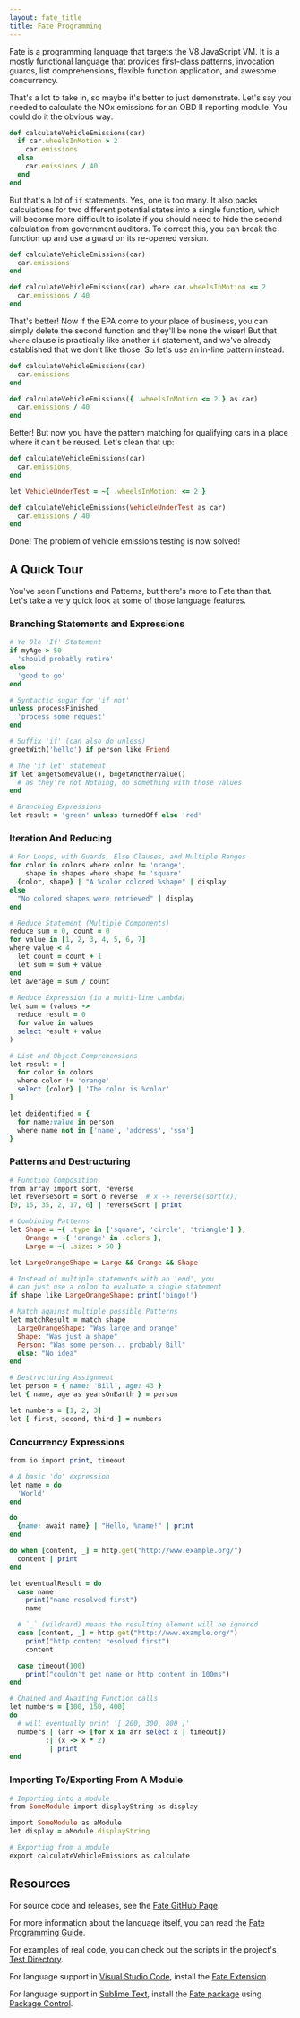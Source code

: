 ```yaml
---
layout: fate_title
title: Fate Programming
---
```

Fate is a programming language that targets the V8 JavaScript VM.  It is a mostly functional language that provides first-class patterns, invocation guards, list comprehensions, flexible function application, and awesome concurrency.

That's a lot to take in, so maybe it's better to just demonstrate.  Let's say you needed to calculate the NOx emissions for an OBD II reporting module.  You could do it the obvious way:

```ruby
def calculateVehicleEmissions(car)
  if car.wheelsInMotion > 2
    car.emissions
  else
    car.emissions / 40
  end
end
```

But that's a lot of `if` statements.  Yes, one is too many.  It also packs calculations for two different potential states into a single function, which will become more difficult to isolate if you should need to hide the second calculation from government auditors.  To correct this, you can break the function up and use a guard on its re-opened version.

```ruby
def calculateVehicleEmissions(car)
  car.emissions
end

def calculateVehicleEmissions(car) where car.wheelsInMotion <= 2
  car.emissions / 40
end
```

That's better!  Now if the EPA come to your place of business, you can simply delete the second function and they'll be none the wiser!  But that `where` clause is practically like another `if` statement, and we've already established that we don't like those.  So let's use an in-line pattern instead:

```ruby
def calculateVehicleEmissions(car)
  car.emissions
end

def calculateVehicleEmissions({ .wheelsInMotion <= 2 } as car)
  car.emissions / 40
end
```

Better!  But now you have the pattern matching for qualifying cars in a place where it can't be reused.  Let's clean that up:


```ruby
def calculateVehicleEmissions(car)
  car.emissions
end

let VehicleUnderTest = ~{ .wheelsInMotion: <= 2 }

def calculateVehicleEmissions(VehicleUnderTest as car)
  car.emissions / 40
end
```

Done!  The problem of vehicle emissions testing is now solved!

## A Quick Tour
You've seen Functions and Patterns, but there's more to Fate than that.  Let's take a very quick look at some of those language features.

### Branching Statements and Expressions

```ruby
# Ye Ole 'If' Statement
if myAge > 50
  'should probably retire'
else
  'good to go'
end

# Syntactic sugar for 'if not'
unless processFinished
  'process some request'
end

# Suffix 'if' (can also do unless)
greetWith('hello') if person like Friend

# The 'if let' statement
if let a=getSomeValue(), b=getAnotherValue()
  # as they're not Nothing, do something with those values
end  

# Branching Expressions
let result = 'green' unless turnedOff else 'red'
```

### Iteration And Reducing

```ruby
# For Loops, with Guards, Else Clauses, and Multiple Ranges
for color in colors where color != 'orange',
    shape in shapes where shape != 'square'
  {color, shape} | "A %color colored %shape" | display
else
  "No colored shapes were retrieved" | display
end

# Reduce Statement (Multiple Components)
reduce sum = 0, count = 0
for value in [1, 2, 3, 4, 5, 6, 7]
where value < 4
  let count = count + 1
  let sum = sum + value
end
let average = sum / count
 
# Reduce Expression (in a multi-line Lambda)
let sum = (values ->
  reduce result = 0
  for value in values
  select result + value
)

# List and Object Comprehensions
let result = [
  for color in colors 
  where color != 'orange'
  select {color} | 'The color is %color'
]

let deidentified = {
  for name:value in person
  where name not in ['name', 'address', 'ssn']
}
```

### Patterns and Destructuring

```ruby
# Function Composition
from array import sort, reverse
let reverseSort = sort o reverse  # x -> reverse(sort(x))
[9, 15, 35, 2, 17, 6] | reverseSort | print

# Combining Patterns
let Shape = ~{ .type in ['square', 'circle', 'triangle'] },
    Orange = ~{ 'orange' in .colors },
    Large = ~{ .size: > 50 }

let LargeOrangeShape = Large && Orange && Shape

# Instead of multiple statements with an 'end', you
# can just use a colon to evaluate a single statement
if shape like LargeOrangeShape: print('bingo!')

# Match against multiple possible Patterns
let matchResult = match shape
  LargeOrangeShape: "Was large and orange"
  Shape: "Was just a shape"
  Person: "Was some person... probably Bill"
  else: "No idea"
end

# Destructuring Assignment
let person = { name: 'Bill', age: 43 }
let { name, age as yearsOnEarth } = person

let numbers = [1, 2, 3]
let [ first, second, third ] = numbers
```

### Concurrency Expressions

```ruby
from io import print, timeout

# A basic 'do' expression
let name = do
  'World'
end

do
  {name: await name} | "Hello, %name!" | print
end

do when [content, _] = http.get("http://www.example.org/")
  content | print
end

let eventualResult = do
  case name
    print("name resolved first")
    name

  # `_` (wildcard) means the resulting element will be ignored
  case [content, _] = http.get("http://www.example.org/")
    print("http content resolved first")
    content

  case timeout(100)
    print("couldn't get name or http content in 100ms")
end

# Chained and Awaiting Function calls
let numbers = [100, 150, 400]
do
  # will eventually print '[ 200, 300, 800 ]'
  numbers | (arr -> [for x in arr select x | timeout])
         :| (x -> x * 2)
          | print
end
```

### Importing To/Exporting From A Module

```ruby
# Importing into a module
from SomeModule import displayString as display

import SomeModule as aModule
let display = aModule.displayString

# Exporting from a module
export calculateVehicleEmissions as calculate
```

## Resources
For source code and releases, see the [Fate GitHub Page](http://github.com/kode4food/fate-lang).

For more information about the language itself, you can read the [Fate Programming Guide](https://kode4food.gitbooks.io/fate-lang/content/).

For examples of real code, you can check out the scripts in the project's [Test Directory](https://github.com/kode4food/fate-lang/tree/master/test).

For language support in [Visual Studio Code](https://code.visualstudio.com/), install the [Fate Extension](https://marketplace.visualstudio.com/items/kode4food.fate).

For language support in [Sublime Text](http://www.sublimetext.com/), install the [Fate package](https://packagecontrol.io/packages/Fate) using [Package Control](https://packagecontrol.io/).
